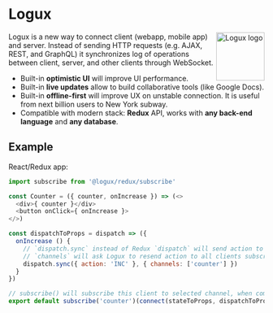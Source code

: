 # Logux

<img align="right" width="95" height="95" title="Logux logo"
     src="https://cdn.rawgit.com/logux/logux/master/logo.svg">

Logux is a new way to connect client (webapp, mobile app) and server.
Instead of sending HTTP requests (e.g. AJAX, REST, and GraphQL)
it synchronizes log of operations between client, server, and other clients
through WebSocket.

* Built-in **optimistic UI** will improve UI performance.
* Built-in **live updates** allow to build collaborative tools
  (like Google Docs).
* Built-in **offline-first** will improve UX on unstable connection.
  It is useful from next billion users to New York subway.
* Compatible with modern stack: **Redux** API,
  works with **any back-end language** and **any database**.

## Example

React/Redux app:

```js
import subscribe from '@logux/redux/subscribe'

const Counter = ({ counter, onIncrease }) => (<>
  <div>{ counter }</div>
  <button onClick={ onIncrease }>
</>)

const dispatchToProps = dispatch => ({
  onIncrease () {
    // `dispatch.sync` instead of Redux `dispatch` will send action to the server
    // `channels` will ask Logux to resend action to all clients subscribed to this channel
    dispatch.sync({ action: 'INC' }, { channels: ['counter'] })
  }
})

// subscribe() will subscribe this client to selected channel, when component will mount
export default subscribe('counter')(connect(stateToProps, dispatchToProps)(Counter))
```

